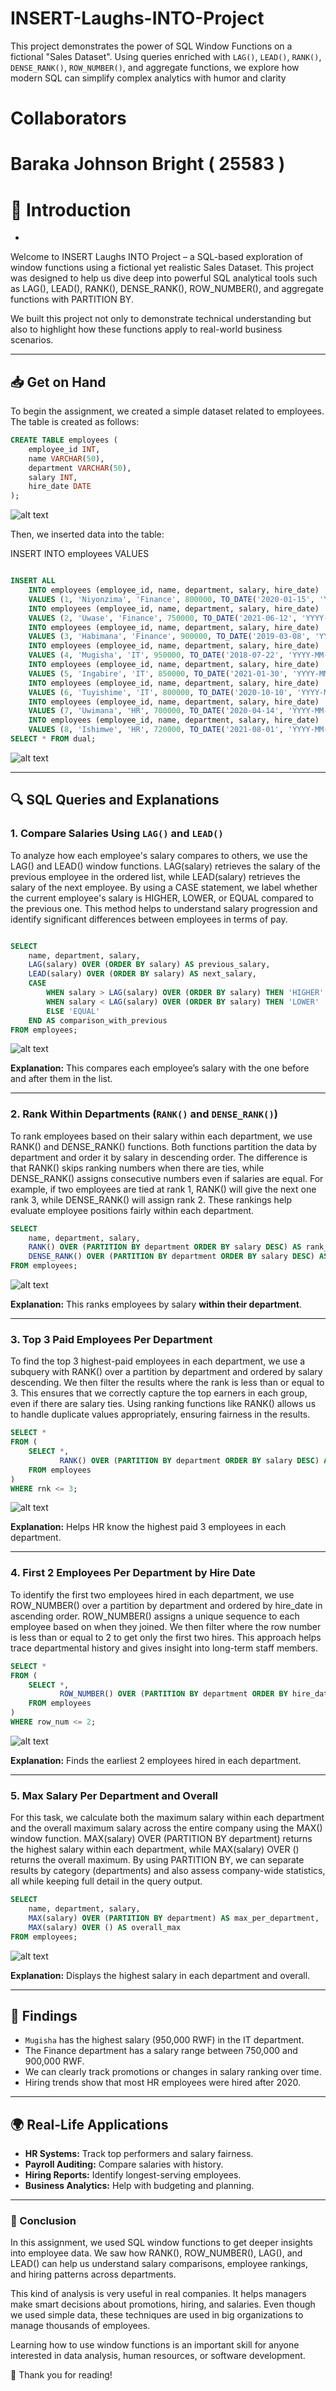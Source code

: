 # INSERT-Laughs-INTO-Project
This project demonstrates the power of  SQL Window Functions on a fictional "Sales Dataset". Using queries enriched with `LAG()`, `LEAD()`, `RANK()`, `DENSE_RANK()`, `ROW_NUMBER()`, and aggregate functions, we explore how modern SQL can simplify complex analytics with humor and clarity

# Collaborators 
# Baraka Johnson Bright ( 25583 )
# 

# 📘 Introduction
-
Welcome to INSERT Laughs INTO Project – a SQL-based exploration of window functions using a fictional yet realistic Sales Dataset. This project was designed to help us dive deep into powerful SQL analytical tools such as LAG(), LEAD(), RANK(), DENSE_RANK(), ROW_NUMBER(), and aggregate functions with PARTITION BY.

We built this project not only to demonstrate technical understanding but also to highlight how these functions apply to real-world business scenarios.




---

## 📥 Get on Hand
To begin the assignment, we created a simple dataset related to employees. The table  is created as follows:

```sql
CREATE TABLE employees (
    employee_id INT,
    name VARCHAR(50),
    department VARCHAR(50),
    salary INT,
    hire_date DATE
);
```
![alt text](<creation of Employee table.png>)


Then, we inserted  data into the table:

INSERT INTO employees VALUES 

```sql

INSERT ALL
    INTO employees (employee_id, name, department, salary, hire_date) 
    VALUES (1, 'Niyonzima', 'Finance', 800000, TO_DATE('2020-01-15', 'YYYY-MM-DD'))
    INTO employees (employee_id, name, department, salary, hire_date) 
    VALUES (2, 'Uwase', 'Finance', 750000, TO_DATE('2021-06-12', 'YYYY-MM-DD'))
    INTO employees (employee_id, name, department, salary, hire_date) 
    VALUES (3, 'Habimana', 'Finance', 900000, TO_DATE('2019-03-08', 'YYYY-MM-DD'))
    INTO employees (employee_id, name, department, salary, hire_date) 
    VALUES (4, 'Mugisha', 'IT', 950000, TO_DATE('2018-07-22', 'YYYY-MM-DD'))
    INTO employees (employee_id, name, department, salary, hire_date) 
    VALUES (5, 'Ingabire', 'IT', 850000, TO_DATE('2021-01-30', 'YYYY-MM-DD'))
    INTO employees (employee_id, name, department, salary, hire_date) 
    VALUES (6, 'Tuyishime', 'IT', 800000, TO_DATE('2020-10-10', 'YYYY-MM-DD'))
    INTO employees (employee_id, name, department, salary, hire_date) 
    VALUES (7, 'Uwimana', 'HR', 700000, TO_DATE('2020-04-14', 'YYYY-MM-DD'))
    INTO employees (employee_id, name, department, salary, hire_date) 
    VALUES (8, 'Ishimwe', 'HR', 720000, TO_DATE('2021-08-01', 'YYYY-MM-DD'))
SELECT * FROM dual;

```

![alt text](<Insertion of sample datas.png>)

---

## 🔍 SQL Queries and Explanations

### 1. Compare Salaries Using `LAG()` and `LEAD()`

To analyze how each employee's salary compares to others, we use the LAG() and LEAD() window functions. LAG(salary) retrieves the salary of the previous employee in the ordered list, while LEAD(salary) retrieves the salary of the next employee. By using a CASE statement, we label whether the current employee's salary is HIGHER, LOWER, or EQUAL compared to the previous one. This method helps to understand salary progression and identify significant differences between employees in terms of pay.

```sql

SELECT 
    name, department, salary,
    LAG(salary) OVER (ORDER BY salary) AS previous_salary,
    LEAD(salary) OVER (ORDER BY salary) AS next_salary,
    CASE 
        WHEN salary > LAG(salary) OVER (ORDER BY salary) THEN 'HIGHER'
        WHEN salary < LAG(salary) OVER (ORDER BY salary) THEN 'LOWER'
        ELSE 'EQUAL'
    END AS comparison_with_previous
FROM employees;
```
![alt text](<Comparison  of Salaries Using LAG() and LEAD().png>)



**Explanation:** This compares each employee’s salary with the one before and after them in the list.

---

### 2. Rank Within Departments (`RANK()` and `DENSE_RANK()`)

To rank employees based on their salary within each department, we use RANK() and DENSE_RANK() functions. Both functions partition the data by department and order it by salary in descending order. The difference is that RANK() skips ranking numbers when there are ties, while DENSE_RANK() assigns consecutive numbers even if salaries are equal. For example, if two employees are tied at rank 1, RANK() will give the next one rank 3, while DENSE_RANK() will assign rank 2. These rankings help evaluate employee positions fairly within each department.


```sql
SELECT 
    name, department, salary,
    RANK() OVER (PARTITION BY department ORDER BY salary DESC) AS rank_method,
    DENSE_RANK() OVER (PARTITION BY department ORDER BY salary DESC) AS dense_rank_method
FROM employees;
```

![alt text](<Rank Within Departments Using RANK and DENSE_RANK.png>)


**Explanation:** This ranks employees by salary **within their department**.

---

### 3. Top 3 Paid Employees Per Department

To find the top 3 highest-paid employees in each department, we use a subquery with RANK() over a partition by department and ordered by salary descending. We then filter the results where the rank is less than or equal to 3. This ensures that we correctly capture the top earners in each group, even if there are salary ties. Using ranking functions like RANK() allows us to handle duplicate values appropriately, ensuring fairness in the results.


```sql
SELECT *
FROM (
    SELECT *, 
           RANK() OVER (PARTITION BY department ORDER BY salary DESC) AS rnk
    FROM employees
)
WHERE rnk <= 3;
```

![alt text](<Top 3 Paid Employees Per Department.png>)


**Explanation:** Helps HR know the highest paid 3 employees in each department.

---

### 4. First 2 Employees Per Department by Hire Date

To identify the first two employees hired in each department, we use ROW_NUMBER() over a partition by department and ordered by hire_date in ascending order. ROW_NUMBER() assigns a unique sequence to each employee based on when they joined. We then filter where the row number is less than or equal to 2 to get only the first two hires. This approach helps trace departmental history and gives insight into long-term staff members.

```sql
SELECT *
FROM (
    SELECT *, 
           ROW_NUMBER() OVER (PARTITION BY department ORDER BY hire_date ASC) AS row_num
    FROM employees
)
WHERE row_num <= 2;
```

![alt text](<First 2 Employees Per Department (based on hire_date).png>)


**Explanation:** Finds the earliest 2 employees hired in each department.

---

### 5. Max Salary Per Department and Overall

For this task, we calculate both the maximum salary within each department and the overall maximum salary across the entire company using the MAX() window function. MAX(salary) OVER (PARTITION BY department) returns the highest salary within each department, while MAX(salary) OVER () returns the overall maximum. By using PARTITION BY, we can separate results by category (departments) and also assess company-wide statistics, all while keeping full detail in the query output.


```sql
SELECT 
    name, department, salary,
    MAX(salary) OVER (PARTITION BY department) AS max_per_department,
    MAX(salary) OVER () AS overall_max
FROM employees;

```
![alt text](<Maximum Salary Per Department and Overall.png>)



**Explanation:** Displays the highest salary in each department and overall.

---

## 📌 Findings

- `Mugisha` has the highest salary (950,000 RWF) in the IT department.
- The Finance department has a salary range between 750,000 and 900,000 RWF.
- We can clearly track promotions or changes in salary ranking over time.
- Hiring trends show that most HR employees were hired after 2020.

---

## 🌍 Real-Life Applications

- **HR Systems:** Track top performers and salary fairness.
- **Payroll Auditing:** Compare salaries with history.
- **Hiring Reports:** Identify longest-serving employees.
- **Business Analytics:** Help with budgeting and planning.

---

### 🧠 Conclusion

In this assignment, we used SQL window functions to get deeper insights into employee data. We saw how RANK(), ROW_NUMBER(), LAG(), and LEAD() can help us understand salary comparisons, employee rankings, and hiring patterns across departments.

This kind of analysis is very useful in real companies. It helps managers make smart decisions about promotions, hiring, and salaries. Even though we used simple data, these techniques are used in big organizations to manage thousands of employees.

Learning how to use window functions is an important skill for anyone interested in data analysis, human resources, or software development.

👏 Thank you for reading!
